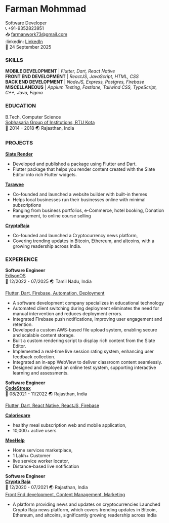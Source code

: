 # Farman Mohmmad  
Software Developer  
:telephone_receiver: +91-9352823951  
:inbox_tray: farmanwork73@gmail.com    
:linkedin: [LinkedIn](https://www.linkedin.com/in/farman-m-b52833167/)  
:calendar: 24 September 2025  

### SKILLS
 **MOBILE DEVELOPMENT** | *Flutter, Dart, React Native*  
 **FRONT END DEVELOPMENT** | *ReactJS, JavaScript,  HTML, CSS*  
 **BACK END DEVELOPMENT** | *NodeJS, Express, Postgres, Firebase*  
 **MISCELLANEOUS** | *Appium Testing, Fastlane, Tailwind CSS, TypeScript, C++, Java, Figma*  

 ### EDUCATION  
B.Tech, Computer Science  
[Sobhasaria Group of Institutions, RTU Kota](https://www.secs.ac.in/)  
:calendar: 2014 - 2018 :earth_asia: Rajasthan, India

###  PROJECTS  
**[Slate Render](https://pub.dev/packages/slate_render)**  
- Developed and published a package using Flutter and Dart.
- Flutter package that helps you render content created with the Slate Editor into rich Flutter widgets.

**[Tarawee](https://tarawee.in/)**  
- Co-founded and launched  a website builder with built-in themes
- Helps local businesses run their businesses online with minimal subscriptions
- Ranging from business portfolios, e-Commerce, hotel booking, Donation management, to online course selling

**[CryptoRaja](https://cryptoraja.com/)**  
- Co-founded and launched a Cryptocurrency news platform, 
- Covering trending updates in Bitcoin, Ethereum, and altcoins, with a growing readership across India.

### EXPERIENCE  
**Software Engineer**  
[EdisonOS](https://www.edisonos.com/)  
:calendar: 12/2022 - 07/2025 :earth_asia: Tamil Nadu, India  

<ins>Flutter, Dart, Firebase, Automation, Deployment</ins>
- A software development company specializes in educational technology
- Automated client switching during deployment eliminates the need for manual intervention and reduces deployment errors.
- Integrated Firebase push notifications, improving user engagement and retention.
- Developed a custom AWS-based file upload system, enabling secure and scalable content storage.
- Built a custom rendering script to display rich content from the Slate Editor.
- Implemented a real-time live session rating system, enhancing user feedback collection.
- Integrated an in-app WebView to deliver classroom content seamlessly.
- Designed and deployed an online test system, supporting interactive learning and assessments.

**Software Engineer**  
<ins>**CodeStreax**</ins>  
:calendar: 08/2021 - 11/2022 :earth_asia: Rajasthan, India  

<ins>Flutter, Dart, React Native, ReactJS, Firebase </ins>  

**[Caloriecare](https://www.caloriecare.com/)**  
- healthy meal subscription web and mobile application,
- 10,000+ active users
 
**[MeeHelp](https://meehelp.in/)**  
- Home services marketplace,
- 1 Lakh+ Customer
- live service worker locator,
- Distance-based live notification

**Software Engineer**  
**[Crypto Raja](https://cryptoraja.com/)**  
 :calendar: 12/2020 - 07/2021 :earth_asia: Rajasthan, India  
<ins>Front End development, Content Management, Marketing</ins>  
- A platform providing news and updates on cryptocurrencies
Launched Crypto Raja news platform, which covers trending updates in Bitcoin, Ethereum, and altcoins, significantly growing readership across India 


